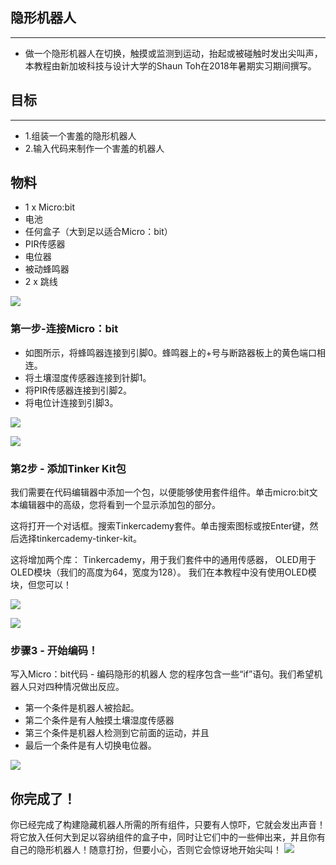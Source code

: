 ## 隐形机器人
---
- 做一个隐形机器人在切换，触摸或监测到运动，抬起或被碰触时发出尖叫声，本教程由新加坡科技与设计大学的Shaun Toh在2018年暑期实习期间撰写。

## 目标
---
- 1.组装一个害羞的隐形机器人
- 2.输入代码来制作一个害羞的机器人

## 物料
- 1 x Micro:bit
- 电池
- 任何盒子（大到足以适合Micro：bit）
- PIR传感器
- 电位器
- 被动蜂鸣器
- 2 x 跳线

![](https://i.imgur.com/wYzUFtC.jpg)

### 第一步-连接Micro：bit

- 如图所示，将蜂鸣器连接到引脚0。蜂鸣器上的+号与断路器板上的黄色端口相连。
- 将土壤湿度传感器连接到针脚1。
- 将PIR传感器连接到引脚2。
- 将电位计连接到引脚3。

![](https://i.imgur.com/r0wBEcE.jpg)

![](https://i.imgur.com/SFxLcdg.jpg)

### 第2步 - 添加Tinker Kit包
我们需要在代码编辑器中添加一个包，以便能够使用套件组件。单击micro:bit文本编辑器中的高级，您将看到一个显示添加包的部分。

这将打开一个对话框。搜索Tinkercademy套件。单击搜索图标或按Enter键，然后选择tinkercademy-tinker-kit。

这将增加两个库：  Tinkercademy，用于我们套件中的通用传感器，  OLED用于OLED模块（我们的高度为64，宽度为128）。
我们在本教程中没有使用OLED模块，但您可以！

![](https://i.imgur.com/KLAlzb1.png)

![](https://i.imgur.com/9RqTylo.jpg)

### 步骤3 - 开始编码！
写入Micro：bit代码 - 编码隐形的机器人
您的程序包含一些“if”语句。我们希望机器人只对四种情况做出反应。

- 第一个条件是机器人被拾起。
- 第二个条件是有人触摸土壤湿度传感器
- 第三个条件是机器人检测到它前面的运动，并且
- 最后一个条件是有人切换电位器。

![](https://i.imgur.com/rhkS5zV.jpg)

## 你完成了！
你已经完成了构建隐藏机器人所需的所有组件，只要有人惊吓，它就会发出声音！将它放入任何大到足以容纳组件的盒子中，同时让它们中的一些伸出来，并且你有自己的隐形机器人！随意打扮，但要小心，否则它会惊讶地开始尖叫！
![](https://i.imgur.com/CPK2fOZ.jpg)

